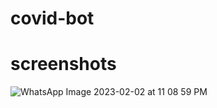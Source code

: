 # covid-bot
# screenshots
![WhatsApp Image 2023-02-02 at 11 08 59 PM](https://user-images.githubusercontent.com/105443219/216400675-db6dac62-6b51-463e-b5f4-be397241ea4e.jpeg)
